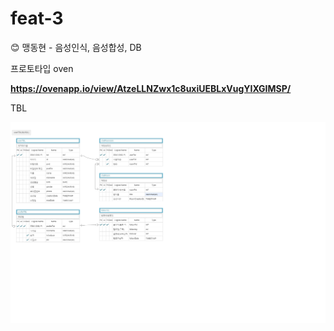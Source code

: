 # feat-3
😊 맹동현 - 음성인식, 음성합성, DB

프로토타입 oven

**https://ovenapp.io/view/AtzeLLNZwx1c8uxiUEBLxVugYIXGIMSP/**

TBL

![](./img/userTBL2.png)

